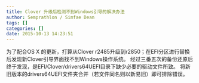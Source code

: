 ```yaml
---
title: Clover 升级后检测不到Windows引导的解决办法
author: Semprathlon / Simfae Dean
tags: []
categories: []
date: 2015-10-13 14:23:51
---
```

为了配合OS X
的更新，打算从Clover r2485升级到r2850；在EFI分区进行替换后发现新Clover引导界面找不到Windows操作系统。
经过三番五次的备份还原后终于发现，是EFI/Clover/drivers64UEFI目录下缺少必要的驱动文件所致。
将新旧版本的drivers64UEFI文件夹合并（若文件同名则以新易旧）即可排除错误。